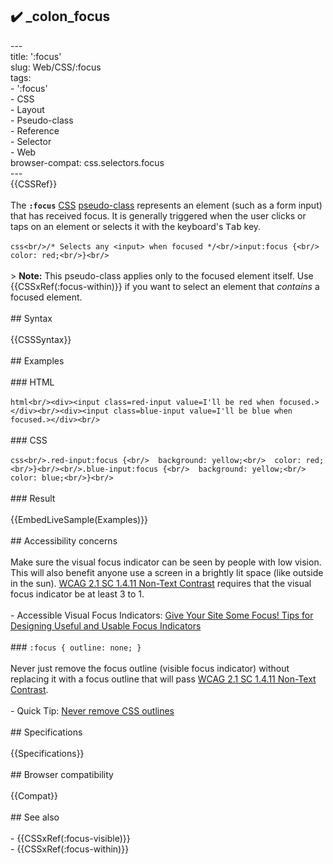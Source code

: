 ## ✔️ _colon_focus 
 ---<br/>title: ':focus'<br/>slug: Web/CSS/:focus<br/>tags:<br/>  - ':focus'<br/>  - CSS<br/>  - Layout<br/>  - Pseudo-class<br/>  - Reference<br/>  - Selector<br/>  - Web<br/>browser-compat: css.selectors.focus<br/>---<br/>{{CSSRef}}<br/><br/>The **`:focus`** [CSS](/en-US/docs/Web/CSS) [pseudo-class](/en-US/docs/Web/CSS/Pseudo-classes) represents an element (such as a form input) that has received focus. It is generally triggered when the user clicks or taps on an element or selects it with the keyboard's <kbd>Tab</kbd> key.<br/><br/>```css<br/>/* Selects any <input> when focused */<br/>input:focus {<br/>  color: red;<br/>}<br/>```<br/><br/>> **Note:** This pseudo-class applies only to the focused element itself. Use {{CSSxRef(:focus-within)}} if you want to select an element that _contains_ a focused element.<br/><br/>## Syntax<br/><br/>{{CSSSyntax}}<br/><br/>## Examples<br/><br/>### HTML<br/><br/>```html<br/><div><input class=red-input value=I'll be red when focused.></div><br/><div><input class=blue-input value=I'll be blue when focused.></div><br/>```<br/><br/>### CSS<br/><br/>```css<br/>.red-input:focus {<br/>  background: yellow;<br/>  color: red;<br/>}<br/><br/>.blue-input:focus {<br/>  background: yellow;<br/>  color: blue;<br/>}<br/>```<br/><br/>### Result<br/><br/>{{EmbedLiveSample(Examples)}}<br/><br/>## Accessibility concerns<br/><br/>Make sure the visual focus indicator can be seen by people with low vision.  This will also benefit anyone use a screen in a brightly lit space (like outside in the sun). [WCAG 2.1 SC 1.4.11 Non-Text Contrast](https://www.w3.org/WAI/WCAG21/Understanding/non-text-contrast.html) requires that the visual focus indicator be at least 3 to 1.<br/><br/>- Accessible Visual Focus Indicators: [Give Your Site Some Focus! Tips for Designing Useful and Usable Focus Indicators](https://www.deque.com/blog/give-site-focus-tips-designing-usable-focus-indicators/)<br/><br/>### `:focus { outline: none; }`<br/><br/>Never just remove the focus outline (visible focus indicator) without replacing it with a focus outline that will pass [WCAG 2.1 SC 1.4.11 Non-Text Contrast](https://www.w3.org/WAI/WCAG21/Understanding/non-text-contrast.html).<br/><br/>- Quick Tip: [Never remove CSS outlines](https://www.a11yproject.com/posts/never-remove-css-outlines/)<br/><br/>## Specifications<br/><br/>{{Specifications}}<br/><br/>## Browser compatibility<br/><br/>{{Compat}}<br/><br/>## See also<br/><br/>- {{CSSxRef(:focus-visible)}}<br/>- {{CSSxRef(:focus-within)}}<br/>